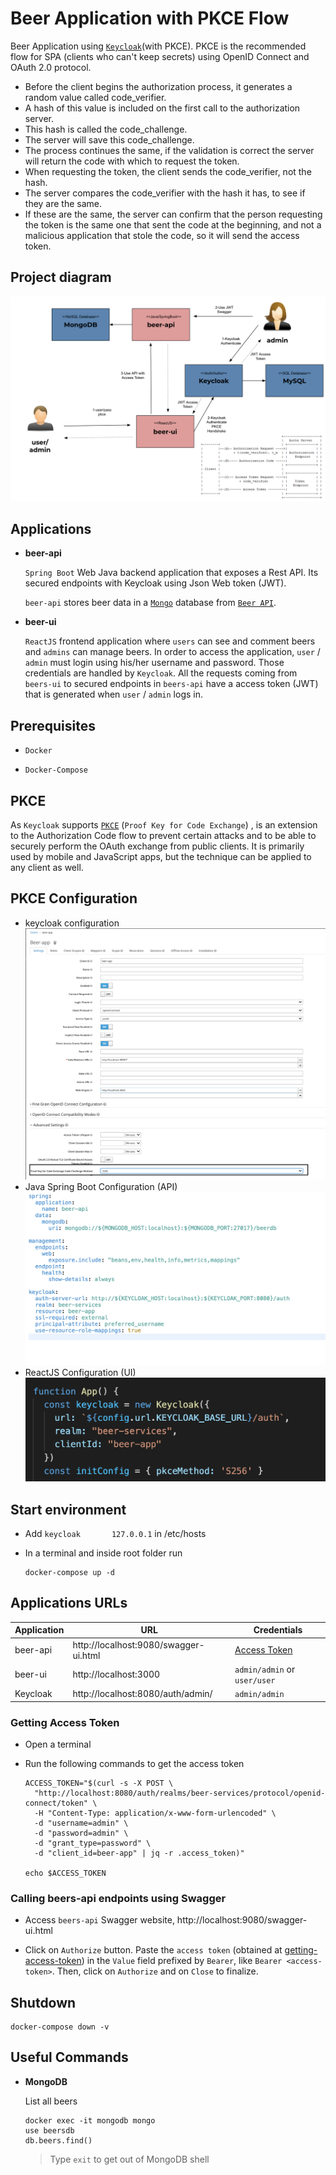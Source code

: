 # Beer Application with PKCE Flow

Beer Application using [`Keycloak`](https://www.keycloak.org/)(with PKCE). 
PKCE is the recommended flow for SPA (clients who can't keep secrets) using OpenID Connect and OAuth 2.0 protocol.

- Before the client begins the authorization process, it generates a random value called code_verifier.
- A hash of this value is included on the first call to the authorization server. 
- This hash is called the code_challenge.
- The server will save this code_challenge.
- The process continues the same, if the validation is correct the server will return the code with which to request the token.
- When requesting the token, the client sends the code_verifier, not the hash.
- The server compares the code_verifier with the hash it has, to see if they are the same.
- If these are the same, the server can confirm that the person requesting the token is the same one that sent the code at the beginning, and not a malicious application that stole the code, so it will send the access token.

## Project diagram

![project-diagram](images/project-diagram.png)

## Applications

- **beer-api**

  `Spring Boot` Web Java backend application that exposes a Rest API. Its secured endpoints with Keycloak using Json Web token (JWT).
  
  `beer-api` stores beer data in a [`Mongo`](https://www.mongodb.com/) database from [`Beer API`](https://api.punkapi.com/v2/beers).


- **beer-ui**

  `ReactJS` frontend application where `users` can see and comment beers and `admins` can manage beers. In order to access the application, `user` / `admin` must login using his/her username and password. Those credentials are handled by `Keycloak`. All the requests coming from `beers-ui` to secured endpoints in `beers-api` have a access token (JWT) that is generated when `user` / `admin` logs in.

## Prerequisites

- `Docker`

- `Docker-Compose`

## PKCE

As `Keycloak` supports [`PKCE`](https://oauth.net/2/pkce/) (`Proof Key for Code Exchange`) , is an extension to the Authorization Code flow to prevent certain attacks and to be able to securely perform the OAuth exchange from public clients. It is primarily used by mobile and JavaScript apps, but the technique can be applied to any client as well.

## PKCE Configuration
- keycloak configuration
![pcke-keycloak-diagram](images/pkce-keycloak.png)
- Java Spring Boot Configuration (API)
![project-api-diagram](images/pkce-api.png)
- ReactJS Configuration (UI)
![project-react-diagram](images/pkce-react.png)



## Start environment

- Add `keycloak       127.0.0.1` in /etc/hosts

- In a terminal and inside root folder run
  ```
  docker-compose up -d
  ```

## Applications URLs

| Application | URL                                   | Credentials                  |
| ----------- | ------------------------------------- | ---------------------------- |
| beer-api    | http://localhost:9080/swagger-ui.html | [Access Token](#getting-access-token) |
| beer-ui     | http://localhost:3000                 | `admin/admin` or `user/user` |
| Keycloak    | http://localhost:8080/auth/admin/     | `admin/admin`                |


### Getting Access Token

- Open a terminal

- Run the following commands to get the access token
  ```
  ACCESS_TOKEN="$(curl -s -X POST \
    "http://localhost:8080/auth/realms/beer-services/protocol/openid-connect/token" \
    -H "Content-Type: application/x-www-form-urlencoded" \
    -d "username=admin" \
    -d "password=admin" \
    -d "grant_type=password" \
    -d "client_id=beer-app" | jq -r .access_token)"

  echo $ACCESS_TOKEN
  ```


### Calling beers-api endpoints using Swagger

- Access `beers-api` Swagger website, http://localhost:9080/swagger-ui.html

- Click on `Authorize` button. Paste the `access token` (obtained at [getting-access-token](#getting-access-token)) in the `Value` field prefixed by `Bearer`, like `Bearer <access-token>`. Then, click on `Authorize` and on `Close` to finalize.


## Shutdown

  ```
  docker-compose down -v
  ```

## Useful Commands

- **MongoDB**

  List all beers
  ```
  docker exec -it mongodb mongo
  use beersdb
  db.beers.find()
  ```
  > Type `exit` to get out of MongoDB shell
